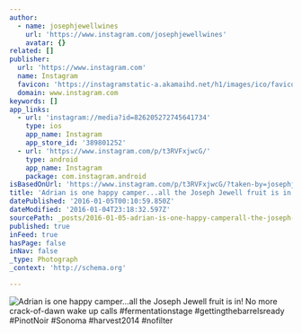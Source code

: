 ```yaml
---
author:
  - name: josephjewellwines
    url: 'https://www.instagram.com/josephjewellwines'
    avatar: {}
related: []
publisher:
  url: 'https://www.instagram.com'
  name: Instagram
  favicon: 'https://instagramstatic-a.akamaihd.net/h1/images/ico/favicon.ico/7cdab0872b15.ico'
  domain: www.instagram.com
keywords: []
app_links:
  - url: 'instagram://media?id=826205272745641734'
    type: ios
    app_name: Instagram
    app_store_id: '389801252'
  - url: 'https://www.instagram.com/p/t3RVFxjwcG/'
    type: android
    app_name: Instagram
    package: com.instagram.android
isBasedOnUrl: 'https://www.instagram.com/p/t3RVFxjwcG/?taken-by=josephjewellwines'
title: 'Adrian is one happy camper...all the Joseph Jewell fruit is in! No more crack-of-dawn wake up calls #fermentationstage #gettingthebarrelsready #PinotNoir #Sonoma #harvest2014 #nofilter'
datePublished: '2016-01-05T00:10:59.850Z'
dateModified: '2016-01-04T23:18:32.597Z'
sourcePath: _posts/2016-01-05-adrian-is-one-happy-camperall-the-joseph-jewell-fruit-is.md
published: true
inFeed: true
hasPage: false
inNav: false
_type: Photograph
_context: 'http://schema.org'

---
```

![Adrian is one happy camper&period;&period;&period;all the Joseph Jewell fruit is in&excl; No more crack-of-dawn wake up calls &num;fermentationstage &num;gettingthebarrelsready &num;PinotNoir &num;Sonoma &num;harvest2014 &num;nofilter](https://scontent.cdninstagram.com/hphotos-frc/t51.2885-15/e15/10616845_384103531746872_9503533_n.jpg)